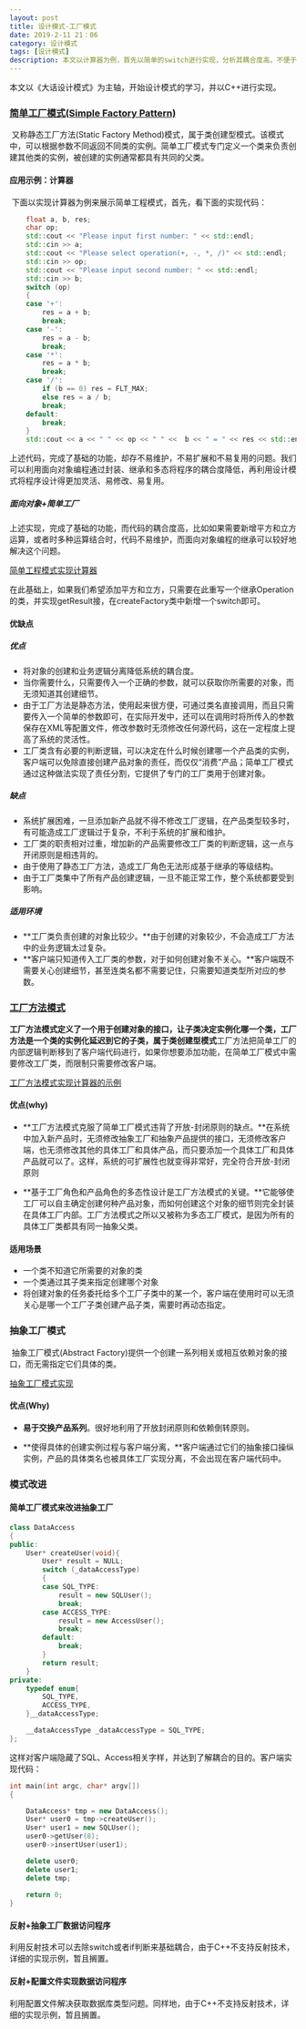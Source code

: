 ```yaml
---
layout: post
title: 设计模式-工厂模式
date: 2019-2-11 21：06
category: 设计模式
tags: [设计模式]
description: 本文以计算器为例，首先以简单的switch进行实现，分析其耦合度高，不便于复用和维护，并通过面向对象编程实现Operation父类，再生成OperationAdd、OperationSub、OperationMulti、OperationDiv分别对应于加法、减法、乘法和除法的处理，并通过简单工厂进行测试验证。
---
```


本文以《大话设计模式》为主轴，开始设计模式的学习，并以C++进行实现。

### [简单工厂模式(Simple Factory Pattern)](https://design-patterns.readthedocs.io/zh_CN/latest/creational_patterns/simple_factory.html)

​	又称静态工厂方法(Static Factory Method)模式，属于类创建型模式。该模式中，可以根据参数不同返回不同类的实例。简单工厂模式专门定义一个类来负责创建其他类的实例，被创建的实例通常都具有共同的父类。

#### 应用示例：计算器	

​	下面以实现计算器为例来展示简单工程模式，首先，看下面的实现代码：

```C++
	float a, b, res;
	char op;
	std::cout << "Please input first number: " << std::endl;
	std::cin >> a;
	std::cout << "Please select operation(+, -, *, /)" << std::endl;
	std::cin >> op;
	std::cout << "Please input second number: " << std::endl;
	std::cin >> b;
	switch (op)
	{
	case '+':
		res = a + b;
		break;
	case '-':
		res = a - b;
		break;
	case '*':
		res = a * b;
		break;
	case '/':
		if (b == 0) res = FLT_MAX;
		else res = a / b;
		break;
	default:
		break;
	}
	std::cout << a << " " << op << " " <<  b << " = " << res << std::endl;
```

​	上述代码，完成了基础的功能，却存不易维护，不易扩展和不易复用的问题。我们可以利用面向对象编程通过封装、继承和多态将程序的耦合度降低，再利用设计模式将程序设计得更加灵活、易修改、易复用。

##### 面向对象+简单工厂

​	上述实现，完成了基础的功能，而代码的耦合度高，比如如果需要新增平方和立方运算，或者时多种运算结合时，代码不易维护，而面向对象编程的继承可以较好地解决这个问题。

[简单工程模式实现计算器](https://github.com/DepInjoy/BaseHouse/blob/master/DesignPattern/%E5%B7%A5%E5%8E%82%E6%A8%A1%E5%BC%8F/%E7%AE%80%E5%8D%95%E5%B7%A5%E5%8E%82%E6%A8%A1%E5%BC%8F-%E8%AE%A1%E7%AE%97%E5%99%A8.cpp)

​	在此基础上，如果我们希望添加平方和立方，只需要在此重写一个继承Operation的类，并实现getResult接，在createFactory类中新增一个switch即可。



#### 优缺点

##### 优点

- 将对象的创建和业务逻辑分离降低系统的耦合度。
- 当你需要什么，只需要传入一个正确的参数，就可以获取你所需要的对象，而无须知道其创建细节。
- 由于工厂方法是静态方法，使用起来很方便，可通过类名直接调用，而且只需要传入一个简单的参数即可，在实际开发中，还可以在调用时将所传入的参数保存在XML等配置文件，修改参数时无须修改任何源代码，这在一定程度上提高了系统的灵活性。
- 工厂类含有必要的判断逻辑，可以决定在什么时候创建哪一个产品类的实例，客户端可以免除直接创建产品对象的责任，而仅仅“消费”产品；简单工厂模式通过这种做法实现了责任分割，它提供了专门的工厂类用于创建对象。



##### 缺点

- 系统扩展困难，一旦添加新产品就不得不修改工厂逻辑，在产品类型较多时，有可能造成工厂逻辑过于复杂，不利于系统的扩展和维护。
- 工厂类的职责相对过重，增加新的产品需要修改工厂类的判断逻辑，这一点与开闭原则是相违背的。
- 由于使用了静态工厂方法，造成工厂角色无法形成基于继承的等级结构。
- 由于工厂类集中了所有产品创建逻辑，一旦不能正常工作，整个系统都要受到影响。



##### 适用环境

- **工厂类负责创建的对象比较少。**由于创建的对象较少，不会造成工厂方法中的业务逻辑太过复杂。
- **客户端只知道传入工厂类的参数，对于如何创建对象不关心。**客户端既不需要关心创建细节，甚至连类名都不需要记住，只需要知道类型所对应的参数。



### [工厂方法模式](https://design-patterns.readthedocs.io/zh_CN/latest/creational_patterns/factory_method.html)



​	**工厂方法模式定义了一个用于创建对象的接口，让子类决定实例化哪一个类，工厂方法是一个类的实例化延迟到它的子类，属于类创建型模式**工厂方法把简单工厂的内部逻辑判断移到了客户端代码进行，如果你想要添加功能，在简单工厂模式中需要修改工厂类，而限制只需要修改客户端。

[工厂方法模式实现计算器的示例](https://github.com/DepInjoy/BaseHouse/blob/master/DesignPattern/%E5%B7%A5%E5%8E%82%E6%A8%A1%E5%BC%8F/%E5%B7%A5%E5%8E%82%E6%96%B9%E6%B3%95%E6%A8%A1%E5%BC%8F-%E8%AE%A1%E7%AE%97%E5%99%A8.cpp)



#### 优点(why)

- **工厂方法模式克服了简单工厂模式违背了开放-封闭原则的缺点。**在系统中加入新产品时，无须修改抽象工厂和抽象产品提供的接口，无须修改客户端，也无须修改其他的具体工厂和具体产品，而只要添加一个具体工厂和具体产品就可以了。这样，系统的可扩展性也就变得非常好，完全符合开放-封闭原则

- **基于工厂角色和产品角色的多态性设计是工厂方法模式的关键。**它能够使工厂可以自主确定创建何种产品对象，而如何创建这个对象的细节则完全封装在具体工厂内部。工厂方法模式之所以又被称为多态工厂模式，是因为所有的具体工厂类都具有同一抽象父类。



#### 适用场景

- 一个类不知道它所需要的对象的类
- 一个类通过其子类来指定创建哪个对象
- 将创建对象的任务委托给多个工厂子类中的某一个，客户端在使用时可以无须关心是哪一个工厂子类创建产品子类，需要时再动态指定。



### 抽象工厂模式

​	抽象工厂模式(Abstract Factory)提供一个创建一系列相关或相互依赖对象的接口，而无需指定它们具体的类。

[抽象工厂模式实现](https://github.com/DepInjoy/BaseHouse/blob/master/DesignPattern/%E5%B7%A5%E5%8E%82%E6%A8%A1%E5%BC%8F/%E6%8A%BD%E8%B1%A1%E5%B7%A5%E5%8E%82%E6%A8%A1%E5%BC%8F-%E6%95%B0%E6%8D%AE%E5%BA%93%E6%8E%A5%E5%85%A5.cpp)



#### 优点(Why)

- **易于交换产品系列**。很好地利用了开放封闭原则和依赖倒转原则。

- **使得具体的创建实例过程与客户端分离，**客户端通过它们的抽象接口操纵实例，产品的具体类名也被具体工厂实现分离，不会出现在客户端代码中。



### 模式改进



#### 简单工厂模式来改进抽象工厂

```C++
class DataAccess
{
public:
	User* createUser(void){
		User* result = NULL;
		switch (_dataAccessType)
		{
		case SQL_TYPE:
			result = new SQLUser();
			break;
		case ACCESS_TYPE:
			result = new AccessUser();
			break;
		default:
			break;
		}
		return result;
	}
private:
	typedef enum{
		SQL_TYPE,
		ACCESS_TYPE,
	}__dataAccessType;

	__dataAccessType _dataAccessType = SQL_TYPE;
};
```

这样对客户端隐藏了SQL、Access相关字样，并达到了解耦合的目的。客户端实现代码：

```C++
int main(int argc, char* argv[])
{

	DataAccess* tmp = new DataAccess();
	User* user0 = tmp->createUser();
	User* user1 = new SQLUser();
	user0->getUser(8);
	user0->insertUser(user1);

	delete user0;
	delete user1;
	delete tmp;
	
	return 0;
}
```



#### 反射+抽象工厂数据访问程序

​	利用反射技术可以去除switch或者if判断来基础耦合，由于C++不支持反射技术，详细的实现示例，暂且搁置。



#### 反射+配置文件实现数据访问程序

​	利用配置文件解决获取数据库类型问题。同样地，由于C++不支持反射技术，详细的实现示例，暂且搁置。